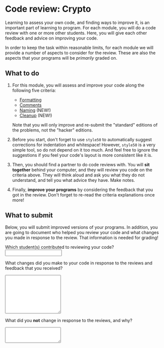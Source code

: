 # Code review: Crypto

Learning to assess your own code, and finding ways to improve it, is an important part of learning to program. For each module, you will do a code review with one or more other students. Here, you will give each other feedback and advice on improving your code.

In order to keep the task within reasonable limits, for each module we will provide a number of aspects to consider for the review. These are also the aspects that your programs will be *primarily* graded on.

## What to do

1.  For this module, you will assess and improve your code along the following five criteria:

    - [Formatting](/quality/aspects/formatting)
    - [Comments](/quality/aspects/comments)
    - [Naming](/quality/aspects/naming) (NEW!)
    - [Cleanup](/quality/aspects/cleanup) (NEW!)

    Note that you will only improve and re-submit the "standard" editions of the problems, not the "hacker" editions.

2.  Before you start, don't forget to use `style50` to automatically suggest corrections for indentation and whitespace! However, `style50` is a very simple tool, so do not depend on it too much. And feel free to ignore the suggestions if you feel your code's layout is more consistent like it is.

3.  Then, you should find a partner to do code reviews with. You will **sit together** behind your computer, and they will review you code on the criteria above. They will think aloud and ask you what they do not understand, and tell you what advice they have. Make notes.

4.  Finally, **improve your programs** by considering the feedback that you got in the review. Don't forget to re-read the criteria explanations once more!

## What to submit

Below, you will submit improved versions of your programs. In addition, you are going to document who helped you review your code and what changes you made in response to the review. That information is needed for grading!

Which student(s) contributed to reviewing your code?
<input name="form[reviewers]" type="text" required>

What changes did you make to your code in response to the reviews and feedback that you received?
<textarea name="form[changes]" rows="8" required></textarea>

What did you **not** change in response to the reviews, and why?
<textarea name="form[changes]" rows="3" required></textarea>
